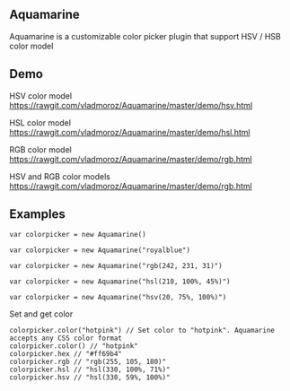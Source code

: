 ## Aquamarine
Aquamarine is a customizable color picker plugin that support HSV / HSB color model

## Demo

HSV color model
https://rawgit.com/vladmoroz/Aquamarine/master/demo/hsv.html

HSL color model
https://rawgit.com/vladmoroz/Aquamarine/master/demo/hsl.html

RGB color model
https://rawgit.com/vladmoroz/Aquamarine/master/demo/rgb.html

HSV and RGB color models
https://rawgit.com/vladmoroz/Aquamarine/master/demo/rgb.html

## Examples

	var colorpicker = new Aquamarine()

	var colorpicker = new Aquamarine("royalblue")

	var colorpicker = new Aquamarine("rgb(242, 231, 31)")

	var colorpicker = new Aquamarine("hsl(210, 100%, 45%)")

	var colorpicker = new Aquamarine("hsv(20, 75%, 100%)")
	
Set and get color
	
	colorpicker.color("hotpink") // Set color to "hotpink". Aquamarine accepts any CSS color format
	colorpicker.color() // "hotpink"
	colorpicker.hex // "#ff69b4"
	colorpicker.rgb // "rgb(255, 105, 180)"
	colorpicker.hsl // "hsl(330, 100%, 71%)"
	colorpicker.hsv // "hsl(330, 59%, 100%)"
